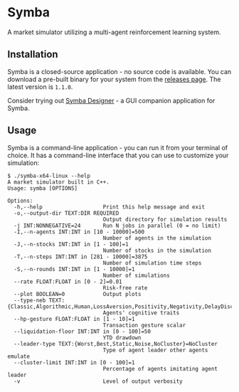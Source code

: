 # Symba
A market simulator utilizing a multi-agent reinforcement learning system.

## Installation
Symba is a closed-source application - no source code is available. You can download a pre-built binary for your system from the [releases page](https://github.com/andreasxp/symba-releases/releases). The latest version is `1.1.0`.

Consider trying out [Symba Designer](https://github.com/andreasxp/symba-gui) - a GUI companion application for Symba.

## Usage
Symba is a command-line application - you can run it from your terminal of choice. It has a command-line interface that you can use to customize your simulation:
```
$ ./symba-x64-linux --help
A market simulator built in C++.
Usage: symba [OPTIONS]

Options:
  -h,--help                   Print this help message and exit
  -o,--output-dir TEXT:DIR REQUIRED
                              Output directory for simulation results
  -j INT:NONNEGATIVE=24       Run N jobs in parallel (0 = no limit)
  -I,--n-agents INT:INT in [10 - 10000]=500
                              Number of agents in the simulation
  -J,--n-stocks INT:INT in [1 - 100]=1
                              Number of stocks in the simulation
  -T,--n-steps INT:INT in [281 - 10000]=3875
                              Number of simulation time steps
  -S,--n-rounds INT:INT in [1 - 10000]=1
                              Number of simulations
  --rate FLOAT:FLOAT in [0 - 2]=0.01
                              Risk-free rate
  --plot BOOLEAN=0            Output plots
  --type-neb TEXT:{Classic,Algorithmic,Human,LossAversion,Positivity,Negativity,DelayDiscounting,Fear,Greed,LearningRate}=Classic
                              Agents' cognitive traits
  --hp-gesture FLOAT:FLOAT in [1 - 10]=1
                              Transaction gesture scalar
  --liquidation-floor INT:INT in [0 - 100]=50
                              YTD drawdown
  --leader-type TEXT:{Worst,Best,Static,Noise,NoCluster}=NoCluster
                              Type of agent leader other agents emulate
  --cluster-limit INT:INT in [0 - 100]=1
                              Percentage of agents imitating agent leader
  -v                          Level of output verbosity
```
